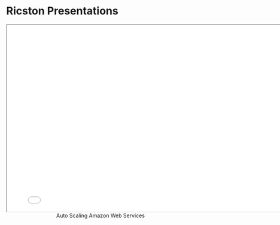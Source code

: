 # Ricston Presentations

<center>
<iframe src="./aws.html" height="500px" width="800px">
</iframe>
Auto Scaling Amazon Web Services
</center>


